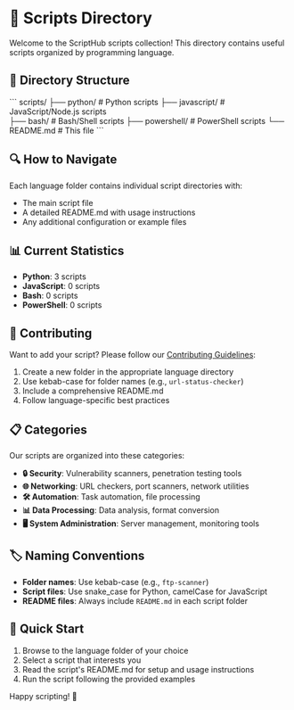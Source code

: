 # 📜 Scripts Directory

Welcome to the ScriptHub scripts collection! This directory contains useful scripts organized by programming language.

## 📁 Directory Structure

\`\`\`
scripts/
├── python/          # Python scripts
├── javascript/      # JavaScript/Node.js scripts  
├── bash/           # Bash/Shell scripts
├── powershell/     # PowerShell scripts
└── README.md       # This file
\`\`\`

## 🔍 How to Navigate

Each language folder contains individual script directories with:
- The main script file
- A detailed README.md with usage instructions
- Any additional configuration or example files

## 📊 Current Statistics

- **Python**: 3 scripts
- **JavaScript**: 0 scripts
- **Bash**: 0 scripts
- **PowerShell**: 0 scripts

## 🤝 Contributing

Want to add your script? Please follow our [Contributing Guidelines](../CONTRIBUTING.md):

1. Create a new folder in the appropriate language directory
2. Use kebab-case for folder names (e.g., `url-status-checker`)
3. Include a comprehensive README.md
4. Follow language-specific best practices

## 📋 Categories

Our scripts are organized into these categories:

- **🔒 Security**: Vulnerability scanners, penetration testing tools
- **🌐 Networking**: URL checkers, port scanners, network utilities
- **🛠 Automation**: Task automation, file processing
- **📊 Data Processing**: Data analysis, format conversion
- **🖥 System Administration**: Server management, monitoring tools

## 🏷 Naming Conventions

- **Folder names**: Use kebab-case (e.g., `ftp-scanner`)
- **Script files**: Use snake_case for Python, camelCase for JavaScript
- **README files**: Always include `README.md` in each script folder

## 🚀 Quick Start

1. Browse to the language folder of your choice
2. Select a script that interests you
3. Read the script's README.md for setup and usage instructions
4. Run the script following the provided examples

Happy scripting! 🎉
